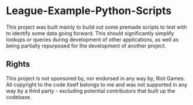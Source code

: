 # League-Example-Python-Scripts
This project was built mainly to build out some premade scripts to test with to identify some data going forward. This should significantly simplify lookups or queries during development of other applications, as well as being partially repurposed for the development of another project.

## Rights
This project is not sponsored by, nor endorsed in any way by, Riot Games. All copyright to the code itself belongs to me and was not supported in any way by a third party - excluding potential contributors that built up the codebase.
